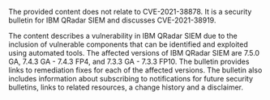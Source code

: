 The provided content does not relate to CVE-2021-38878. It is a security bulletin for IBM QRadar SIEM and discusses CVE-2021-38919.

The content describes a vulnerability in IBM QRadar SIEM due to the inclusion of vulnerable components that can be identified and exploited using automated tools. The affected versions of IBM QRadar SIEM are 7.5.0 GA, 7.4.3 GA - 7.4.3 FP4, and 7.3.3 GA - 7.3.3 FP10. The bulletin provides links to remediation fixes for each of the affected versions. The bulletin also includes information about subscribing to notifications for future security bulletins, links to related resources, a change history and a disclaimer.